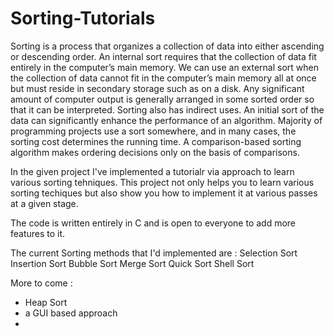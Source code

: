 # Sorting-Tutorials

Sorting is a process that organizes a collection of data into either ascending or descending order.
An internal sort requires that the collection of data fit entirely in the computer’s main memory.
We can use an external sort  when  the collection of data cannot fit in the computer’s main memory all at once but must reside in secondary storage such as on a disk.
Any significant amount of computer output is generally arranged in some sorted order so that it can be interpreted.
Sorting also has indirect uses. An initial sort of the data can significantly enhance the performance of an algorithm. 
Majority of programming projects use a sort somewhere, and in many cases, the sorting cost determines the running time.
A comparison-based sorting algorithm makes ordering decisions only on the basis of comparisons.

In the given project I've implemented a tutorialr via approach to learn various sorting tehniques. This project not only helps you to learn various sorting techiques but also show you how to implement it at various passes at a given stage.

The code is written entirely in C and is open to everyone to add more features to it. 

The current Sorting methods that I'd implemented are :
Selection Sort 
Insertion Sort
Bubble Sort
Merge Sort
Quick Sort
Shell Sort

More to come :
- Heap Sort
- a GUI based approach
- 
